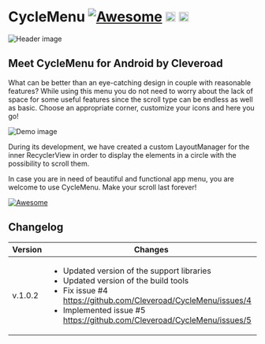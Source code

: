 # CycleMenu [![Awesome](https://cdn.rawgit.com/sindresorhus/awesome/d7305f38d29fed78fa85652e3a63e154dd8e8829/media/badge.svg)](https://github.com/sindresorhus/awesome) <img src="https://www.cleveroad.com/public/comercial/label-android.svg" height="20"> <a href="https://www.cleveroad.com/?utm_source=github&utm_medium=label&utm_campaign=contacts"><img src="https://www.cleveroad.com/public/comercial/label-cleveroad.svg" height="20"></a>
![Header image](/images/header.jpg)

## Meet CycleMenu for Android by Cleveroad

What can be better than an eye-catching design in couple with reasonable features? While using this menu you do not need to worry about the lack of space for some useful features since the scroll type can be endless as well as basic. Choose an appropriate corner, customize your icons and here you go!

![Demo image](/images/demo.gif)


During its development, we have created a custom LayoutManager for the inner RecyclerView in order to display the elements in a circle with the possibility to scroll them.

In case you are in need of beautiful and functional app menu, you are welcome to use CycleMenu. Make your scroll last forever!

[![Awesome](/images/logo-footer.png)](https://www.cleveroad.com/?utm_source=github&utm_medium=label&utm_campaign=contacts)

## Changelog

Version | Changes
---     | ---
v.1.0.2 | <ul><li>Updated version of the support libraries</li><li>Updated version of the build tools</li><li>Fix issue #4 https://github.com/Cleveroad/CycleMenu/issues/4</li><li>Implemented issue #5 https://github.com/Cleveroad/CycleMenu/issues/5</li></ul>
